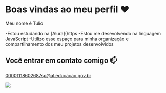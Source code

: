 # Boas vindas ao meu perfil ❤️

Meu nome é Tulio 

-Estou estudando na [Alura](https
-Estou me desevolvendo na linguagem JavaScript
-Utilizo esse espaço para minha organização e compartilhamento dos meu projetos desenvolvidos

## Você entrar em contato comigo 📫

00001118602687sp@al.educacao.gov.br



![](https://media1.tenor.com/m/mCiM7CmGGI4AAAAC/naruto.)
